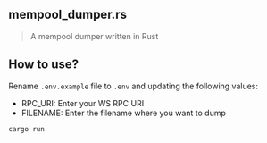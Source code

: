 ## mempool_dumper.rs

> A mempool dumper written in Rust

## How to use?

Rename `.env.example` file to `.env` and updating the following values:

- RPC_URI: Enter your WS RPC URI
- FILENAME: Enter the filename where you want to dump

```bash
cargo run
```

